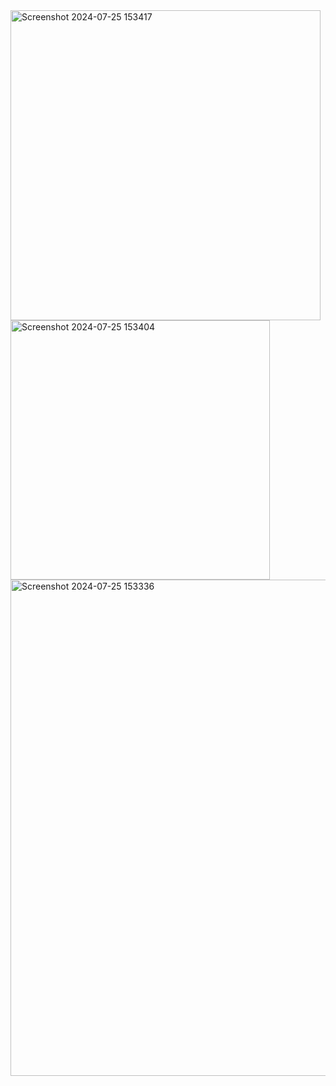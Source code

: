 <div class="container">
<img width="496" alt="Screenshot 2024-07-25 153417" src="https://github.com/user-attachments/assets/7fc65c7b-42b7-4d35-8081-398995405858">
<img width="415" alt="Screenshot 2024-07-25 153404" src="https://github.com/user-attachments/assets/fd1727f6-4398-4779-a1de-13ab1617c4ec">
<img width="794" alt="Screenshot 2024-07-25 153336" src="https://github.com/user-attachments/assets/34953aed-5793-4829-a430-68fdf64b1fbd">
</div>
